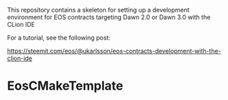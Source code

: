 This repository contains a skeleton for setting up a development environment for EOS contracts targeting Dawn 2.0 or Dawn 3.0 with the CLion IDE

For a tutorial, see the following post:

https://steemit.com/eos/@ukarlsson/eos-contracts-development-with-the-clion-ide
# EosCMakeTemplate
